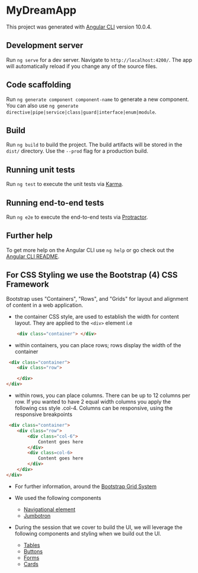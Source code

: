 # MyDreamApp

This project was generated with [Angular CLI](https://github.com/angular/angular-cli) version 10.0.4.

## Development server

Run `ng serve` for a dev server. Navigate to `http://localhost:4200/`. The app will automatically reload if you change any of the source files.

## Code scaffolding

Run `ng generate component component-name` to generate a new component. You can also use `ng generate directive|pipe|service|class|guard|interface|enum|module`.

## Build

Run `ng build` to build the project. The build artifacts will be stored in the `dist/` directory. Use the `--prod` flag for a production build.

## Running unit tests

Run `ng test` to execute the unit tests via [Karma](https://karma-runner.github.io).

## Running end-to-end tests

Run `ng e2e` to execute the end-to-end tests via [Protractor](http://www.protractortest.org/).

## Further help

To get more help on the Angular CLI use `ng help` or go check out the [Angular CLI README](https://github.com/angular/angular-cli/blob/master/README.md).


## For CSS Styling we use the Bootstrap (4) CSS Framework

Bootstrap uses "Containers", "Rows", and "Grids" for layout and alignment of content in a web application.

* the container CSS style, are used to establish the width for content layout. They are applied to the  `<div>` element i.e

```html 
    <div class="container"> </div>
````

* within containers, you can place rows; rows display the width of the container
```html
 <div class="container">
    <div class="row"> 

    </div>
</div>
```

* within rows, you can place columns. There can be up to 12 columns per row. If you wanted to have 2 equal width columns you apply the following css style .col-4.  Columns can be responsive, using the responsive breakpoints
```html
 <div class="container">
    <div class="row"> 
        <div class="col-6">
            Content goes here
        </div>
        <div class=col-6>
            Content goes here
        </div>
    </div>
</div>
```

* For further information, around the [Bootstrap Grid System](https://getbootstrap.com/docs/4.0/layout/grid/#grid-options)

* We used the following components
    * [Navigational element](https://getbootstrap.com/docs/4.0/components/navs/#base-nav)
    * [Jumbotron](https://getbootstrap.com/docs/4.0/components/jumbotron/)

* During the session that we cover to build the UI, we will leverage the following components and styling when we build out the UI.
  * [Tables](https://getbootstrap.com/docs/4.0/content/tables/)
  * [Buttons](https://getbootstrap.com/docs/4.0/components/buttons/)
  * [Forms](https://getbootstrap.com/docs/4.0/components/forms/)
  * [Cards](https://getbootstrap.com/docs/4.0/components/card/)